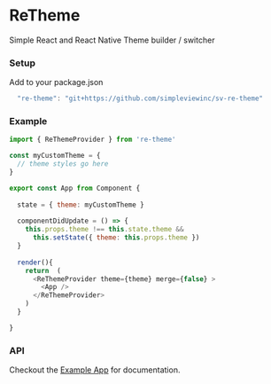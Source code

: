 # ReTheme
Simple React and React Native Theme builder / switcher

### Setup
Add to your package.json

  ```js
    "re-theme": "git+https://github.com/simpleviewinc/sv-re-theme"
  ```

### Example 
```js
import { ReThemeProvider } from 're-theme'

const myCustomTheme = {
  // theme styles go here
}

export const App from Component {
  
  state = { theme: myCustomTheme }
  
  componentDidUpdate = () => {
    this.props.theme !== this.state.theme &&
      this.setState({ theme: this.props.theme })
  }
  
  render(){
    return  (
      <ReThemeProvider theme={theme} merge={false} >
        <App />
      </ReThemeProvider>
    )
  }

}
```

### API
Checkout the [Example App](https://simpleviewinc.github.io/re-theme/) for documentation.
